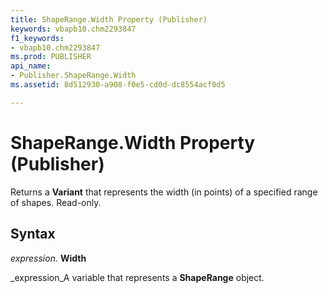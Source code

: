 ```yaml
---
title: ShapeRange.Width Property (Publisher)
keywords: vbapb10.chm2293847
f1_keywords:
- vbapb10.chm2293847
ms.prod: PUBLISHER
api_name:
- Publisher.ShapeRange.Width
ms.assetid: 8d512930-a908-f0e5-cd0d-dc8554acf0d5

---
```



# ShapeRange.Width Property (Publisher)

Returns a  **Variant** that represents the width (in points) of a specified range of shapes. Read-only.


## Syntax

 _expression_. **Width**

 _expression_A variable that represents a  **ShapeRange** object.



